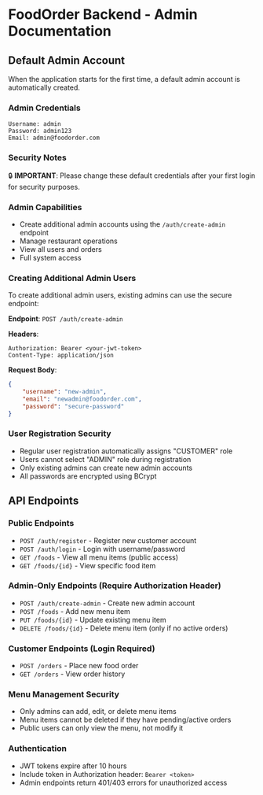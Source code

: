 # FoodOrder Backend - Admin Documentation

## Default Admin Account

When the application starts for the first time, a default admin account is automatically created.

### Admin Credentials

```
Username: admin
Password: admin123
Email: admin@foodorder.com
```

### Security Notes

🔒 **IMPORTANT**: Please change these default credentials after your first login for security purposes.

### Admin Capabilities

- Create additional admin accounts using the `/auth/create-admin` endpoint
- Manage restaurant operations
- View all users and orders
- Full system access

### Creating Additional Admin Users

To create additional admin users, existing admins can use the secure endpoint:

**Endpoint**: `POST /auth/create-admin`

**Headers**: 
```
Authorization: Bearer <your-jwt-token>
Content-Type: application/json
```

**Request Body**:
```json
{
    "username": "new-admin",
    "email": "newadmin@foodorder.com", 
    "password": "secure-password"
}
```

### User Registration Security

- Regular user registration automatically assigns "CUSTOMER" role
- Users cannot select "ADMIN" role during registration
- Only existing admins can create new admin accounts
- All passwords are encrypted using BCrypt

## API Endpoints

### Public Endpoints
- `POST /auth/register` - Register new customer account
- `POST /auth/login` - Login with username/password
- `GET /foods` - View all menu items (public access)
- `GET /foods/{id}` - View specific food item

### Admin-Only Endpoints (Require Authorization Header)
- `POST /auth/create-admin` - Create new admin account
- `POST /foods` - Add new menu item
- `PUT /foods/{id}` - Update existing menu item
- `DELETE /foods/{id}` - Delete menu item (only if no active orders)

### Customer Endpoints (Login Required)
- `POST /orders` - Place new food order
- `GET /orders` - View order history

### Menu Management Security
- Only admins can add, edit, or delete menu items
- Menu items cannot be deleted if they have pending/active orders
- Public users can only view the menu, not modify it

### Authentication
- JWT tokens expire after 10 hours
- Include token in Authorization header: `Bearer <token>`
- Admin endpoints return 401/403 errors for unauthorized access
